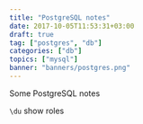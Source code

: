 ```yaml
---
title: "PostgreSQL notes"
date: 2017-10-05T11:53:31+03:00
draft: true
tag: ["postgres", "db"]
categories: ["db"]
topics: ["mysql"]
banner: "banners/postgres.png"
---
```


Some PostgreSQL notes

`\du` show roles
